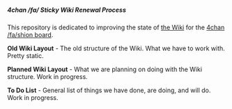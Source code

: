##### 4chan /fa/ Sticky Wiki Renewal Process

This repository is dedicated to improving the state of [the Wiki](http://tuxbell.com/index.php/Main_Page) for the 
[4chan /fa/shion board](4chan.org/fa/catalog).

**Old Wiki Layout** - The old structure of the Wiki. What we have to work with. Pretty static.

**Planned Wiki Layout** - What we are planning on doing with the Wiki structure. Work in progress.

**To Do List** - General list of things we have done, are doing, and will do. Work in progress.


